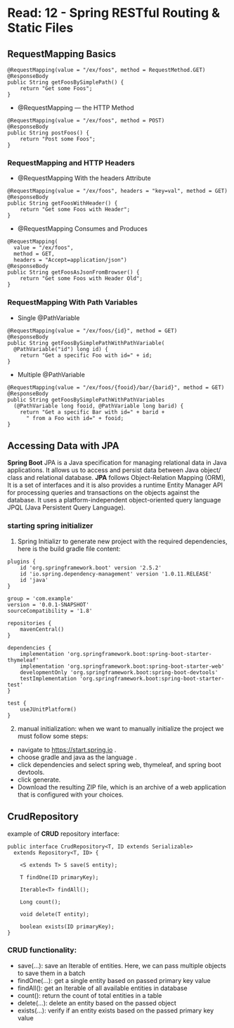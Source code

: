# Read: 12 - Spring RESTful Routing & Static Files

## RequestMapping Basics

```
@RequestMapping(value = "/ex/foos", method = RequestMethod.GET)
@ResponseBody
public String getFoosBySimplePath() {
    return "Get some Foos";
}
```

+ @RequestMapping — the HTTP Method

```
@RequestMapping(value = "/ex/foos", method = POST)
@ResponseBody
public String postFoos() {
    return "Post some Foos";
}
```

### RequestMapping and HTTP Headers
+ @RequestMapping With the headers Attribute

```
@RequestMapping(value = "/ex/foos", headers = "key=val", method = GET)
@ResponseBody
public String getFoosWithHeader() {
    return "Get some Foos with Header";
}
```

+ @RequestMapping Consumes and Produces

```
@RequestMapping(
  value = "/ex/foos", 
  method = GET, 
  headers = "Accept=application/json")
@ResponseBody
public String getFoosAsJsonFromBrowser() {
    return "Get some Foos with Header Old";
}
```

### RequestMapping With Path Variables
+  Single @PathVariable

```
@RequestMapping(value = "/ex/foos/{id}", method = GET)
@ResponseBody
public String getFoosBySimplePathWithPathVariable(
  @PathVariable("id") long id) {
    return "Get a specific Foo with id=" + id;
}
```

+ Multiple @PathVariable

```
@RequestMapping(value = "/ex/foos/{fooid}/bar/{barid}", method = GET)
@ResponseBody
public String getFoosBySimplePathWithPathVariables
  (@PathVariable long fooid, @PathVariable long barid) {
    return "Get a specific Bar with id=" + barid + 
      " from a Foo with id=" + fooid;
}
```

## Accessing Data with JPA
**Spring Boot** JPA is a Java specification for managing relational data in Java applications.
It allows us to access and persist data between Java object/ class and relational database.
**JPA** follows Object-Relation Mapping (ORM), It is a set of interfaces and it is also provides a runtime Entity Manager API for processing queries and transactions on the objects against the database. 
It uses a platform-independent object-oriented query language JPQL (Java Persistent Query Language).


### starting spring initializer
1. Spring Initializr to generate new project with the required dependencies, here is the build gradle file content:

```
plugins {
	id 'org.springframework.boot' version '2.5.2'
	id 'io.spring.dependency-management' version '1.0.11.RELEASE'
	id 'java'
}

group = 'com.example'
version = '0.0.1-SNAPSHOT'
sourceCompatibility = '1.8'

repositories {
	mavenCentral()
}

dependencies {
	implementation 'org.springframework.boot:spring-boot-starter-thymeleaf'
	implementation 'org.springframework.boot:spring-boot-starter-web'
	developmentOnly 'org.springframework.boot:spring-boot-devtools'
	testImplementation 'org.springframework.boot:spring-boot-starter-test'
}

test {
	useJUnitPlatform()
}
```

2. manual initialization: when we want to manually initialize the project we must follow some steps:
- navigate to https://start.spring.io .
- choose gradle and java as the language . 
- click dependencies and select spring web, thymeleaf, and spring boot devtools.
- click generate.
- Download the resulting ZIP file, which is an archive of a web application that is configured with your choices.


## CrudRepository

example of **CRUD** repository interface:

```
public interface CrudRepository<T, ID extends Serializable>
  extends Repository<T, ID> {

    <S extends T> S save(S entity);

    T findOne(ID primaryKey);

    Iterable<T> findAll();

    Long count();

    void delete(T entity);

    boolean exists(ID primaryKey);
}
```

### CRUD functionality:

- save(…): save an Iterable of entities. Here, we can pass multiple objects to save them in a batch
- findOne(…): get a single entity based on passed primary key value
- findAll(): get an Iterable of all available entities in database
- count(): return the count of total entities in a table
- delete(…): delete an entity based on the passed object
- exists(…): verify if an entity exists based on the passed primary key value

